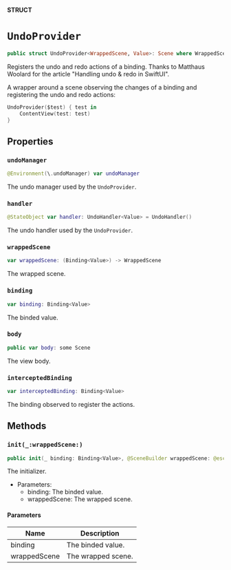**STRUCT**

# `UndoProvider`

```swift
public struct UndoProvider<WrappedScene, Value>: Scene where WrappedScene: Scene, Value: ActionRepresentable
```

Registers the undo and redo actions of a binding.
Thanks to Matthaus Woolard for the article "Handling undo & redo in SwiftUI".

A wrapper around a scene observing the changes of a binding and registering the undo and redo actions:
```swift
UndoProvider($test) { test in
    ContentView(test: test)
}
```

## Properties
### `undoManager`

```swift
@Environment(\.undoManager) var undoManager
```

The undo manager used by the ``UndoProvider``.

### `handler`

```swift
@StateObject var handler: UndoHandler<Value> = UndoHandler()
```

The undo handler used by the ``UndoProvider``.

### `wrappedScene`

```swift
var wrappedScene: (Binding<Value>) -> WrappedScene
```

The wrapped scene.

### `binding`

```swift
var binding: Binding<Value>
```

The binded value.

### `body`

```swift
public var body: some Scene
```

The view body.

### `interceptedBinding`

```swift
var interceptedBinding: Binding<Value>
```

The binding observed to register the actions.

## Methods
### `init(_:wrappedScene:)`

```swift
public init(_ binding: Binding<Value>, @SceneBuilder wrappedScene: @escaping (Binding<Value>) -> WrappedScene)
```

The initializer.
- Parameters:
  - binding: The binded value.
  - wrappedScene: The wrapped scene.

#### Parameters

| Name | Description |
| ---- | ----------- |
| binding | The binded value. |
| wrappedScene | The wrapped scene. |